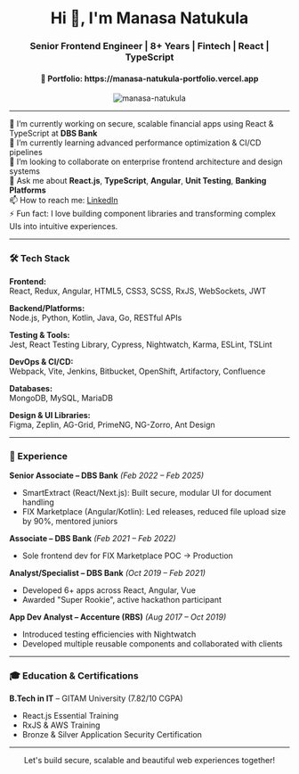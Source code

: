 <h1 align="center">Hi 👋, I'm Manasa Natukula</h1>
<h3 align="center">Senior Frontend Engineer | 8+ Years | Fintech | React | TypeScript</h3>

<h4 align="center"> 🔗 Portfolio: https://manasa-natukula-portfolio.vercel.app</h4>

<p align="center">
  <img src="https://komarev.com/ghpvc/?username=manasa9595&label=Profile%20views&color=0e75b6&style=flat" alt="manasa-natukula" />
</p>



---

🔭 I’m currently working on secure, scalable financial apps using React & TypeScript at **DBS Bank**  
🌱 I’m currently learning advanced performance optimization & CI/CD pipelines  
👯 I’m looking to collaborate on enterprise frontend architecture and design systems  
💬 Ask me about **React.js**, **TypeScript**, **Angular**, **Unit Testing**, **Banking Platforms**  
📫 How to reach me: [LinkedIn](https://www.linkedin.com/in/manasanatukula/)  
⚡ Fun fact: I love building component libraries and transforming complex UIs into intuitive experiences.

---

### 🛠️ Tech Stack

**Frontend:**  
React, Redux, Angular, HTML5, CSS3, SCSS, RxJS, WebSockets, JWT

**Backend/Platforms:**  
Node.js, Python, Kotlin, Java, Go, RESTful APIs

**Testing & Tools:**  
Jest, React Testing Library, Cypress, Nightwatch, Karma, ESLint, TSLint

**DevOps & CI/CD:**  
Webpack, Vite, Jenkins, Bitbucket, OpenShift, Artifactory, Confluence

**Databases:**  
MongoDB, MySQL, MariaDB

**Design & UI Libraries:**  
Figma, Zeplin, AG-Grid, PrimeNG, NG-Zorro, Ant Design

---

### 🏢 Experience

**Senior Associate – DBS Bank** _(Feb 2022 – Feb 2025)_

- SmartExtract (React/Next.js): Built secure, modular UI for document handling
- FIX Marketplace (Angular/Kotlin): Led releases, reduced file upload size by 90%, mentored juniors

**Associate – DBS Bank** _(Feb 2021 – Feb 2022)_

- Sole frontend dev for FIX Marketplace POC → Production

**Analyst/Specialist – DBS Bank** _(Oct 2019 – Feb 2021)_

- Developed 6+ apps across React, Angular, Vue
- Awarded "Super Rookie", active hackathon participant

**App Dev Analyst – Accenture (RBS)** _(Aug 2017 – Oct 2019)_

- Introduced testing efficiencies with Nightwatch
- Developed multiple reusable components and collaborated with clients

---

### 🎓 Education & Certifications

**B.Tech in IT** – GITAM University (7.82/10 CGPA)

- React.js Essential Training
- RxJS & AWS Training
- Bronze & Silver Application Security Certification

---

<p align="center">Let's build secure, scalable and beautiful web experiences together!</p>
